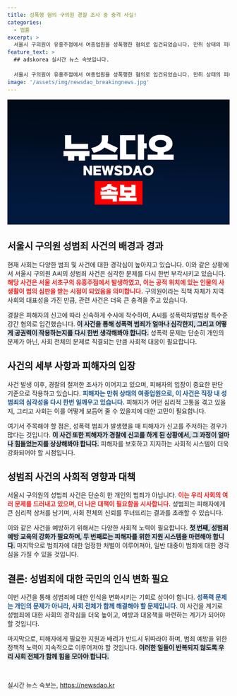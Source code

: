 ```yaml
---
title: 성폭행 혐의 구의원 경찰 조사 중 충격 사실!
categories:
  - 법률
excerpt: >
  서울시 구의원이 유흥주점에서 여종업원을 성폭행한 혐의로 입건되었습니다. 만취 상태의 피해자를 상대로 한 충격적인 범죄, 경찰의 수사가 시작되었습니다. 사건의 전말을 확인하세요!
feature_text: >
  ## adskorea 실시간 뉴스 속보입니다.

  서울시 구의원이 유흥주점에서 여종업원을 성폭행한 혐의로 입건되었습니다. 만취 상태의 피해자를 상대로 한 충격적인 범죄, 경찰의 수사가 시작되었습니다. 사건의 전말을 확인하세요!
image: '/assets/img/newsdao_breakingnews.jpg'
---
```


<p><img src="/assets/img/newsdao_breakingnews.jpg" alt="adskorea 속보" /></p>

<h2 data-ke-size="size26">서울시 구의원 성범죄 사건의 배경과 경과</h2>

<p data-ke-size="size16">현재 사회는 다양한 범죄 및 사건에 대한 경각심이 높아지고 있습니다. 이와 같은 상황에서 서울시 구의원 A씨의 성범죄 사건은 심각한 문제를 다시 한번 부각시키고 있습니다. <b><span style="color: #ee2323;">해당 사건은 서울 서초구의 유흥주점에서 발생하였고, 이는 공적 위치에 있는 인물의 사생활이 법의 심판을 받는 시점이 되었음을 의미합니다.</span></b> 구의원이라는 직책 자체가 지역 사회의 대표성을 가진 만큼, 관련 사건은 더욱 큰 충격을 주고 있습니다.</p>

<p data-ke-size="size16">경찰은 피해자의 신고에 따라 신속하게 수사에 착수하여, A씨를 성폭력처벌법상 특수준강간 혐의로 입건했습니다. <b><span style="background-color: #21538527;">이 사건을 통해 성폭력 범죄가 얼마나 심각한지, 그리고 어떻게 공권력이 작용하는지를 다시 한번 생각해봐야 합니다.</span></b> 성폭력 문제는 단순히 개인의 문제가 아닌, 사회 전체의 문제로 직결되는 만큼 사회적 대응이 필요합니다.</p>

<h2 data-ke-size="size26">사건의 세부 사항과 피해자의 입장</h2>

<p data-ke-size="size16">사건 발생 이후, 경찰의 철저한 조사가 이어지고 있으며, 피해자의 입장이 중요한 판단 기준으로 작용하고 있습니다. <b><span style="color: #1a5490;">피해자는 만취 상태의 여종업원으로, 이 사건은 직장 내 성범죄의 심각성을 다시 한번 일깨우고 있습니다.</span></b> 피해자가 어떤 심리적 고통을 겪고 있을지, 그리고 사회는 이를 어떻게 보듬어 줄 수 있을지에 대한 고민이 필요합니다.</p>

<p data-ke-size="size16">여기서 주목해야 할 점은, 성폭력 범죄가 발생했을 때 피해자가 신고를 주저하는 경우가 많다는 것입니다. <b><span style="background-color: #21538527;">이 사건 또한 피해자가 경찰에 신고를 하게 된 상황에서, 그 과정이 얼마나 힘들었는지를 상상해봐야 합니다.</span></b> 피해자를 보호하고 지지하는 사회적 시스템이 더욱 강화되어야 할 시점입니다.</p>

<h2 data-ke-size="size26">성범죄 사건의 사회적 영향과 대책</h2>

<p data-ke-size="size16">서울시 구의원의 성범죄 사건은 단순히 한 개인의 범죄가 아닙니다. <b><span style="color: #ee2323;">이는 우리 사회의 여러 문제를 드러내고 있으며, 더 나은 대책이 필요함을 시사합니다.</span></b> 성범죄는 피해자에게 큰 심리적 상처를 남기며, 사회 전체의 신뢰를 무너뜨리는 결과를 초래할 수 있습니다.</p>

<p data-ke-size="size16">이와 같은 사건을 예방하기 위해서는 다양한 사회적 노력이 필요합니다. <b><span style="background-color: #21538527;">첫 번째, 성범죄 예방 교육의 강화가 필요하며, 두 번째로는 피해자를 위한 지원 시스템을 마련해야 합니다.</span></b> 마지막으로 범죄자에 대한 엄정한 처벌이 이루어져야, 일반 대중이 범죄에 대한 경각심을 가질 수 있을 것입니다.</p>

<h2 data-ke-size="size26">결론: 성범죄에 대한 국민의 인식 변화 필요</h2>

<p data-ke-size="size16">이번 사건을 통해 성범죄에 대한 인식을 변화시키는 기회로 삼아야 합니다. <b><span style="color: #1a5490;">성폭력 문제는 개인의 문제가 아니라, 사회 전체가 함께 해결해야 할 문제입니다.</span></b> 이 사건을 계기로 성범죄에 대한 사회의 경각심을 더욱 높이고, 예방과 대응책을 마련하는 계기가 되어야 할 것입니다.</p>

<p data-ke-size="size16">마지막으로, 피해자에게 필요한 지원과 배려가 반드시 뒤따라야 하며, 범죄 예방을 위한 정책적 노력이 지속적으로 이루어져야 할 것입니다. <b><span style="background-color: #21538527;">이러한 일들이 반복되지 않도록 우리 사회 전체가 함께 힘을 모아야 합니다.</span></b></p>

<p data-ke-size="size16">&nbsp;</p>
실시간 뉴스 속보는, <a href="https://newsdao.kr" rel="dofollow">https://newsdao.kr</a>


